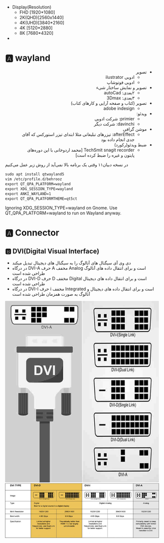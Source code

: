 * Display(Resolution)
    * FHD    [1920*1080]
    * 2K(QHD)[2560x1440]
    * 4K(UHD)[3840*2160]
    * 4K     [5120*2880]
    * 8K     [7680*4320]
*

# 🅰️ wayland

<div dir="rtl">

* تصویر
    * ادوبی ilustrator
    * ادوبی فوتوشاپ
* تصویر و نمایش ساختار شیء
    * ۲بعدی: autoCad
    * ۳بعدی: 3Dmax
* تصویر (کتاب و صفحه آرایی و کارهای کتاب)
    * adobe indesign
* ویدئو:
    * primier: شرکت ادوبی
    * davinchi: شرکت دیگر
* موشن گرافی
    * afterEffect: تیزرهای تبلیغاتی مثلا ابتدای تیزر استورکس که آقای جدی انجام داده بود
* ضبط ویدئو(رکورد)
    * TechSmit snagit recorder [محمد اردوخانی با این دوره‌های پایتون و غیره را ضبط کرده است]

</div>


در نسخه دبیان۱۱ وقتی یک برنامه بالا نمی‌آید از روش زیر عمل می‌کنیم

```shell
sudo apt install qtwayland5
vim /etc/profile.d/behrooz
export QT_QPA_PLATFORM=wayland
export XDG_SESSION_TYPE=wayland
export ANKI_WAYLAND=1
export QT_QPA_PLATFORMTHEME=qt5ct
```

Ignoring XDG_SESSION_TYPE=wayland on Gnome. Use QT_QPA_PLATFORM=wayland to run on Wayland anyway.





# 🅰️ Connector


## 🅱️ DVI(Digital Visual Interface)

- دی وی آی سیگنال های آنالوگ را به سیگنال های دیجیتال تبدیل میکند
- در درگاه DVI-A حرف A مخفف Analog است و برای انتقال داده های آنالوگ طراحی شده است
- در درگاه DVI-D حرف D مخفف Digital است و برای انتقال داده های دیجیتال طراحی شده است
- در درگاه DVI-I حرف i مخفف Integrated است و برای انتقال داده های دیجیتال و آنالوگ به صورت همزمان طراحی شده است



![1.jpg](./_srcFiles/Images/1.jpg "1.jpg")
![dvi-port.jpg](./_srcFiles/Images/dvi-port.jpg "dvi-port.jpg")
